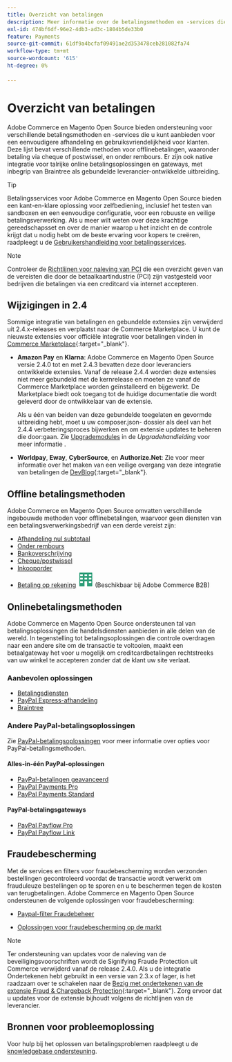 ```yaml
---
title: Overzicht van betalingen
description: Meer informatie over de betalingsmethoden en -services die native worden ondersteund in Adobe Commerce en Magento Open Source.
exl-id: 474bf6df-96e2-4db3-ad3c-1804b5de33b0
feature: Payments
source-git-commit: 61df9a4bcfaf09491ae2d353478ceb281082fa74
workflow-type: tm+mt
source-wordcount: '615'
ht-degree: 0%

---
```


# Overzicht van betalingen

Adobe Commerce en Magento Open Source bieden ondersteuning voor verschillende betalingsmethoden en -services die u kunt aanbieden voor een eenvoudigere afhandeling en gebruiksvriendelijkheid voor klanten. Deze lijst bevat verschillende methoden voor offlinebetalingen, waaronder betaling via cheque of postwissel, en onder rembours. Er zijn ook native integratie voor talrijke online betalingsoplossingen en gateways, met inbegrip van Braintree als gebundelde leverancier-ontwikkelde uitbreiding.

>[!TIP]
>
>Betalingsservices voor Adobe Commerce en Magento Open Source bieden een kant-en-klare oplossing voor zelfbediening, inclusief het testen van sandboxen en een eenvoudige configuratie, voor een robuuste en veilige betalingsverwerking. Als u meer wilt weten over deze krachtige gereedschapsset en over de manier waarop u het inzicht en de controle krijgt dat u nodig hebt om de beste ervaring voor kopers te creëren, raadpleegt u de [Gebruikershandleiding voor betalingsservices](https://experienceleague.adobe.com/docs/commerce-merchant-services/payment-services/guide-overview.html).

>[!NOTE]
>
>Controleer de [Richtlijnen voor naleving van PCI](../getting-started/compliance-pci.md) die een overzicht geven van de vereisten die door de betaalkaartindustrie (PCI) zijn vastgesteld voor bedrijven die betalingen via een creditcard via internet accepteren.

## Wijzigingen in 2.4

Sommige integratie van betalingen en gebundelde extensies zijn verwijderd uit 2.4.x-releases en verplaatst naar de Commerce Marketplace. U kunt de nieuwste extensies voor officiële integratie voor betalingen vinden in [Commerce Marketplace](https://marketplace.magento.com/extensions/payments-security.html){:target=&quot;_blank&quot;}.

- **Amazon Pay** en **Klarna**: Adobe Commerce en Magento Open Source versie 2.4.0 tot en met 2.4.3 bevatten deze door leveranciers ontwikkelde extensies. Vanaf de release 2.4.4 worden deze extensies niet meer gebundeld met de kernrelease en moeten ze vanaf de Commerce Marketplace worden geïnstalleerd en bijgewerkt. De Marketplace biedt ook toegang tot de huidige documentatie die wordt geleverd door de ontwikkelaar van de extensie.

  Als u één van beiden van deze gebundelde toegelaten en gevormde uitbreiding hebt, moet u uw composer.json- dossier als deel van het 2.4.4 verbeteringsproces bijwerken en om extensie updates te beheren die door:gaan. Zie [Upgrademodules](https://experienceleague.adobe.com/docs/commerce-operations/upgrade-guide/modules/upgrade.html) in de _Upgradehandleiding_ voor meer informatie .

- **Worldpay**, **Eway**, **CyberSource**, en **Authorize.Net**: Zie voor meer informatie over het maken van een veilige overgang van deze integratie van betalingen de [DevBlog](https://community.magento.com/t5/Magento-DevBlog/Deprecation-of-Magento-core-payment-integrations/ba-p/426445){:target=&quot;_blank&quot;}.

## Offline betalingsmethoden

Adobe Commerce en Magento Open Source omvatten verschillende ingebouwde methoden voor offlinebetalingen, waarvoor geen diensten van een betalingsverwerkingsbedrijf van een derde vereist zijn:

- [Afhandeling nul subtotaal](zero-subtotal-checkout.md)
- [Onder rembours](cash-on-delivery.md)
- [Bankoverschrijving](bank-transfer.md)
- [Cheque/postwissel](check-money-order.md)
- [Inkooporder](purchase-order.md)
- [Betaling op rekening](../b2b/enable-basic-features.md#configure-payment-on-account) ![Adobe Commerce B2B](../assets/b2b.svg) (Beschikbaar bij Adobe Commerce B2B)

## Onlinebetalingsmethoden

Adobe Commerce en Magento Open Source ondersteunen tal van betalingsoplossingen die handelsdiensten aanbieden in alle delen van de wereld. In tegenstelling tot betalingsoplossingen die controle overdragen naar een andere site om de transactie te voltooien, maakt een betaalgateway het voor u mogelijk om creditcardbetalingen rechtstreeks van uw winkel te accepteren zonder dat de klant uw site verlaat.

### Aanbevolen oplossingen

- [Betalingsdiensten](https://experienceleague.adobe.com/docs/commerce-merchant-services/payment-services/guide-overview.html)
- [PayPal Express-afhandeling](paypal-express-checkout.md)
- [Braintree](braintree.md)

### Andere PayPal-betalingsoplossingen

Zie [PayPal-betalingsoplossingen](paypal.md) voor meer informatie over opties voor PayPal-betalingsmethoden.

#### Alles-in-één PayPal-oplossingen

- [PayPal-betalingen geavanceerd](paypal-payments-advanced.md)
- [PayPal Payments Pro](paypal-payments-pro.md)
- [PayPal Payments Standard](paypal-payments-standard.md)

#### PayPal-betalingsgateways

- [PayPal Payflow Pro](paypal-payflow-pro.md)
- [PayPal Payflow Link](paypal-payflow-link.md)

## Fraudebescherming

Met de services en filters voor fraudebescherming worden verzonden bestellingen gecontroleerd voordat de transactie wordt verwerkt om frauduleuze bestellingen op te sporen en u te beschermen tegen de kosten van terugbetalingen. Adobe Commerce en Magento Open Source ondersteunen de volgende oplossingen voor fraudebescherming:

- [Paypal-filter Fraudebeheer](paypal.md#paypal-fraud-management-filters)

- [Oplossingen voor fraudebescherming op de markt][1]

>[!NOTE]
>
>Ter ondersteuning van updates voor de naleving van de beveiligingsvoorschriften wordt de Signifying Fraude Protection uit Commerce verwijderd vanaf de release 2.4.0. Als u de integratie Ondertekenen hebt gebruikt in een versie van 2.3.x of lager, is het raadzaam over te schakelen naar de [Bezig met ondertekenen van de extensie Fraud &amp; Chargeback Protection](https://marketplace.magento.com/signifyd-module-connect.html){:target=&quot;_blank&quot;}. Zorg ervoor dat u updates voor de extensie bijhoudt volgens de richtlijnen van de leverancier.

## Bronnen voor probleemoplossing

Voor hulp bij het oplossen van betalingsproblemen raadpleegt u de [knowledgebase ondersteuning](https://experienceleague.adobe.com/docs/commerce-knowledge-base/kb/overview.html?lang=en).

[1]: https://marketplace.magento.com/catalogsearch/result?q=fraud%20protection
